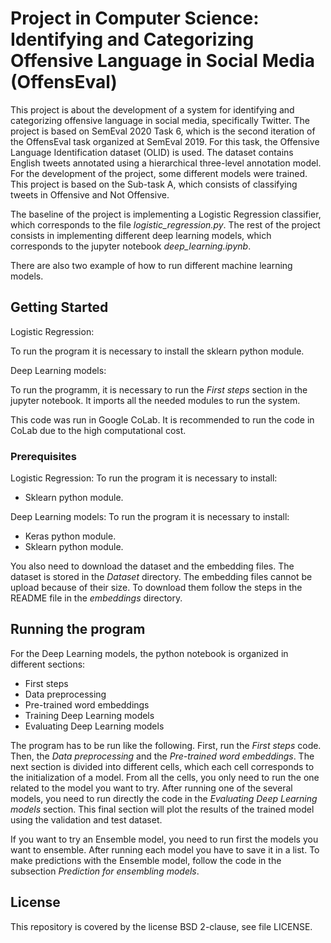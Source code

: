 # Project in Computer Science: Identifying and Categorizing Offensive Language in Social Media (OffensEval)

This project is about the development of a system for identifying and categorizing offensive language in social media, specifically Twitter. The project is based on SemEval 2020 Task 6, which is the second iteration of the OffensEval task organized at SemEval 2019. For this task, the Offensive Language Identification dataset (OLID) is used. The dataset contains English tweets annotated using a hierarchical three-level annotation model. For the development of the project, some different models were trained. This project is based on the Sub-task A, which consists of classifying tweets in Offensive and Not Offensive.

The baseline of the project is implementing a Logistic Regression classifier, which corresponds to the file *logistic_regression.py*. The rest of the project consists in implementing different deep learning models, which corresponds to the jupyter notebook *deep_learning.ipynb*.

There are also two example of how to run different machine learning models.

## Getting Started

Logistic Regression:

To run the program it is necessary to install the sklearn python module.

Deep Learning models:

To run the programm, it is necessary to run the *First steps* section in the jupyter notebook. It imports all the needed modules to run the system.

This code was run in Google CoLab. It is recommended to run the code in CoLab due to the high computational cost. 

### Prerequisites

Logistic Regression:
To run the program it is necessary to install:
- Sklearn python module.

Deep Learning models:
To run the program it is necessary to install:
- Keras python module.
- Sklearn python module.

You also need to download the dataset and the embedding files. The dataset is stored in the *Dataset* directory. The embedding files cannot be upload because of their size. To download them follow the steps in the README file in the *embeddings* directory.

## Running the program

For the Deep Learning models, the python notebook is organized in different sections:
- First steps
- Data preprocessing
- Pre-trained word embeddings
- Training Deep Learning models
- Evaluating Deep Learning models

The program has to be run like the following. First, run the *First steps* code. Then, the *Data preprocessing* and the *Pre-trained word embeddings*. The next section is divided into different cells, which each cell corresponds to the initialization of a model. From all the cells, you only need to run the one related to the model you want to try. After running one of the several models, you need to run directly the code in the *Evaluating Deep Learning models* section. This final section will plot the results of the trained model using the validation and test dataset.

If you want to try an Ensemble model, you need to run first the models you want to ensemble. After running each model you have to save it in a list. To make predictions with the Ensemble model, follow the code in the subsection *Prediction for ensembling models*.

## License

This repository is covered by the license BSD 2-clause, see file LICENSE.

